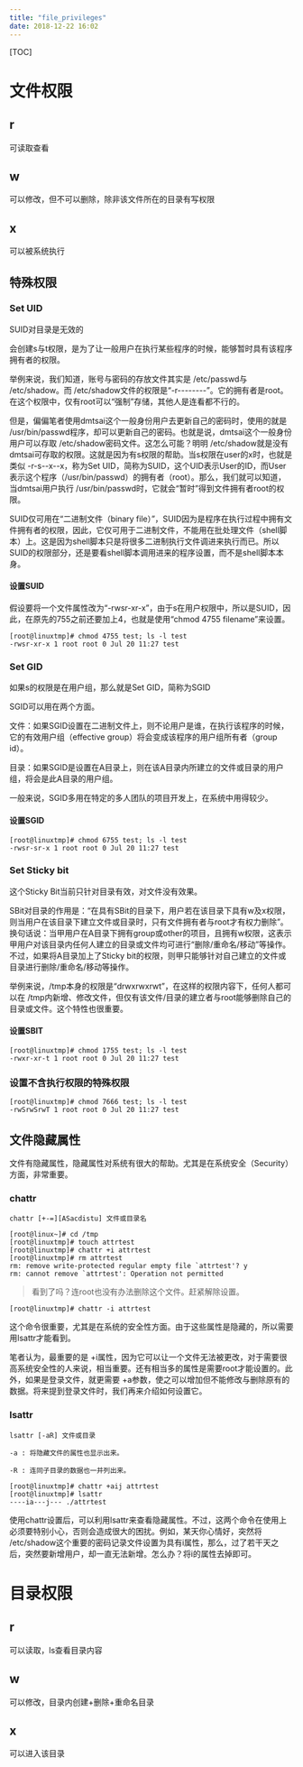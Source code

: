 ```yaml
---
title: "file_privileges"
date: 2018-12-22 16:02
---
```



[TOC]



# 文件权限



## r

可读取查看



## w

可以修改，但不可以删除，除非该文件所在的目录有写权限



## x

可以被系统执行







## 特殊权限

### Set UID

SUID对目录是无效的



会创建s与t权限，是为了让一般用户在执行某些程序的时候，能够暂时具有该程序拥有者的权限。

举例来说，我们知道，账号与密码的存放文件其实是 /etc/passwd与 /etc/shadow。而 /etc/shadow文件的权限是“-r--------”。它的拥有者是root。在这个权限中，仅有root可以“强制”存储，其他人是连看都不行的。 

但是，偏偏笔者使用dmtsai这个一般身份用户去更新自己的密码时，使用的就是 /usr/bin/passwd程序，却可以更新自己的密码。也就是说，dmtsai这个一般身份用户可以存取 /etc/shadow密码文件。这怎么可能？明明 /etc/shadow就是没有dmtsai可存取的权限。这就是因为有s权限的帮助。当s权限在user的x时，也就是类似 -r-s--x--x，称为Set UID，简称为SUID，这个UID表示User的ID，而User表示这个程序（/usr/bin/passwd）的拥有者（root）。那么，我们就可以知道，当dmtsai用户执行 /usr/bin/passwd时，它就会“暂时”得到文件拥有者root的权限。 

SUID仅可用在“二进制文件（binary file）”，SUID因为是程序在执行过程中拥有文件拥有者的权限，因此，它仅可用于二进制文件，不能用在批处理文件（shell脚本）上。这是因为shell脚本只是将很多二进制执行文件调进来执行而已。所以SUID的权限部分，还是要看shell脚本调用进来的程序设置，而不是shell脚本本身。



#### 设置SUID

假设要将一个文件属性改为“-rwsr-xr-x”，由于s在用户权限中，所以是SUID，因此，在原先的755之前还要加上4，也就是使用“chmod 4755 filename”来设置。

```
[root@linuxtmp]# chmod 4755 test; ls -l test
-rwsr-xr-x 1 root root 0 Jul 20 11:27 test
```



### Set GID

如果s的权限是在用户组，那么就是Set GID，简称为SGID

SGID可以用在两个方面。 

文件：如果SGID设置在二进制文件上，则不论用户是谁，在执行该程序的时候，它的有效用户组（effective group）将会变成该程序的用户组所有者（group id）。 

目录：如果SGID是设置在A目录上，则在该A目录内所建立的文件或目录的用户组，将会是此A目录的用户组。 

一般来说，SGID多用在特定的多人团队的项目开发上，在系统中用得较少。 



#### 设置SGID

```
[root@linuxtmp]# chmod 6755 test; ls -l test
-rwsr-sr-x 1 root root 0 Jul 20 11:27 test
```





### Set Sticky bit

这个Sticky Bit当前只针对目录有效，对文件没有效果。

SBit对目录的作用是：“在具有SBit的目录下，用户若在该目录下具有w及x权限，则当用户在该目录下建立文件或目录时，只有文件拥有者与root才有权力删除”。换句话说：当甲用户在A目录下拥有group或other的项目，且拥有w权限，这表示甲用户对该目录内任何人建立的目录或文件均可进行“删除/重命名/移动”等操作。不过，如果将A目录加上了Sticky bit的权限，则甲只能够针对自己建立的文件或目录进行删除/重命名/移动等操作。 

举例来说，/tmp本身的权限是“drwxrwxrwt”，在这样的权限内容下，任何人都可以在 /tmp内新增、修改文件，但仅有该文件/目录的建立者与root能够删除自己的目录或文件。这个特性也很重要。 



#### 设置SBIT

```
[root@linuxtmp]# chmod 1755 test; ls -l test
-rwxr-xr-t 1 root root 0 Jul 20 11:27 test
```



### 设置不含执行权限的特殊权限

```
[root@linuxtmp]# chmod 7666 test; ls -l test
-rwSrwSrwT 1 root root 0 Jul 20 11:27 test
```





## 文件隐藏属性 

文件有隐藏属性，隐藏属性对系统有很大的帮助。尤其是在系统安全（Security）方面，非常重要。

### chattr

```
chattr [+-=][ASacdistu] 文件或目录名 
```



```
[root@linux~]# cd /tmp 
[root@linuxtmp]# touch attrtest 
[root@linuxtmp]# chattr +i attrtest 
[root@linuxtmp]# rm attrtest 
rm: remove write-protected regular empty file `attrtest'? y 
rm: cannot remove `attrtest': Operation not permitted 
```

> 看到了吗？连root也没有办法删除这个文件。赶紧解除设置。 



```
[root@linuxtmp]# chattr -i attrtest 
```

这个命令很重要，尤其是在系统的安全性方面。由于这些属性是隐藏的，所以需要用lsattr才能看到。

笔者认为，最重要的是 +i属性，因为它可以让一个文件无法被更改，对于需要很高系统安全性的人来说，相当重要。还有相当多的属性是需要root才能设置的。此外，如果是登录文件，就更需要 +a参数，使之可以增加但不能修改与删除原有的数据。将来提到登录文件时，我们再来介绍如何设置它。 

### lsattr

```
lsattr [-aR] 文件或目录 
```



```
-a : 将隐藏文件的属性也显示出来。 

-R : 连同子目录的数据也一并列出来。 
```





```
[root@linuxtmp]# chattr +aij attrtest 
[root@linuxtmp]# lsattr 
----ia---j--- ./attrtest 
```

使用chattr设置后，可以利用lsattr来查看隐藏属性。不过，这两个命令在使用上必须要特别小心，否则会造成很大的困扰。例如，某天你心情好，突然将 /etc/shadow这个重要的密码记录文件设置为具有i属性，那么，过了若干天之后，突然要新增用户，却一直无法新增。怎么办？将i的属性去掉即可。 



# 目录权限



## r

可以读取，ls查看目录内容



## w

可以修改，目录内创建+删除+重命名目录



## x

可以进入该目录